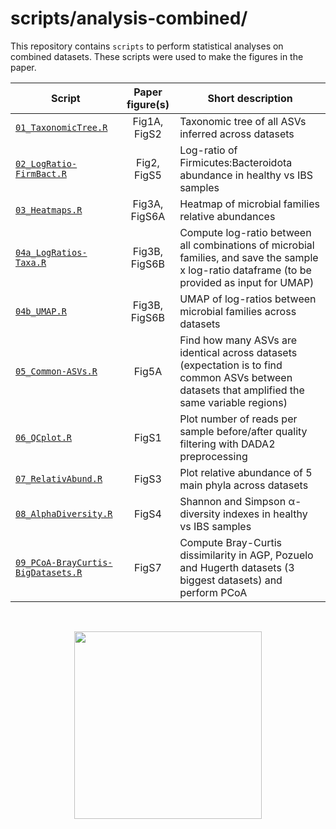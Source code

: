 # scripts/analysis-combined/

This repository contains `scripts` to perform statistical analyses on combined datasets. These scripts were used to make the figures in the paper.


|                                **Script**                                |**Paper figure(s)**|               **Short description**         |
| ------------------------------------------------------------------------ | :-----------: | ---------------------------------------------- |
| [`01_TaxonomicTree.R`](./01_TaxonomicTree.R)                             | Fig1A, FigS2  | Taxonomic tree of all ASVs inferred across datasets |
| [`02_LogRatio-FirmBact.R`](./02_LogRatio-FirmBact.R)                     | Fig2, FigS5   | Log-ratio of Firmicutes:Bacteroidota abundance in healthy vs IBS samples |
| [`03_Heatmaps.R`](./03_Heatmaps.R)                                       | Fig3A, FigS6A | Heatmap of microbial families relative abundances |
| [`04a_LogRatios-Taxa.R`](./04a_LogRatios-Taxa.R)                         | Fig3B, FigS6B | Compute log-ratio between all combinations of microbial families, and save the sample x log-ratio dataframe (to be provided as input for UMAP) |
| [`04b_UMAP.R`](./04b_UMAP.R)                                             | Fig3B, FigS6B | UMAP of log-ratios between microbial families across datasets |
| [`05_Common-ASVs.R`](./05_Common-ASVs.R)                                   | Fig5A         | Find how many ASVs are identical across datasets (expectation is to find common ASVs between datasets that amplified the same variable regions) |
| [`06_QCplot.R`](./06_QCplot.R)                                           | FigS1         | Plot number of reads per sample before/after quality filtering with DADA2 preprocessing |
| [`07_RelativAbund.R`](./07_RelativAbund.R)                               | FigS3         | Plot relative abundance of 5 main phyla across datasets |
| [`08_AlphaDiversity.R`](./08_AlphaDiversity.R)                           | FigS4         | Shannon and Simpson &alpha;-diversity indexes in healthy vs IBS samples |
| [`09_PCoA-BrayCurtis-BigDatasets.R`](./09_PCoA-BrayCurtis-BigDatasets.R) | FigS7         | Compute Bray-Curtis dissimilarity in AGP, Pozuelo and Hugerth datasets (3 biggest datasets) and perform PCoA |


<br/>

<p align="center">
	<img src="https://media.tenor.com/TcSYAlWSHC0AAAAd/bioinformatics-market.gif" height="300"/>
</p>
